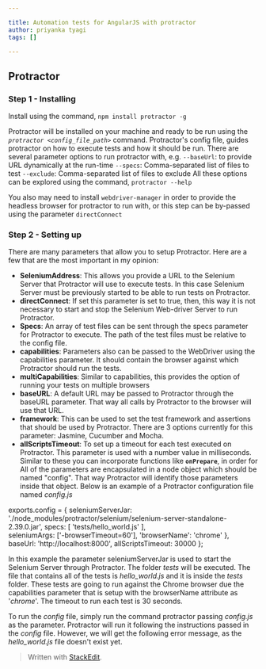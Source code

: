 ```yaml
---

title: Automation tests for AngularJS with protractor
author: priyanka tyagi
tags: []

---
```


## Protractor
### **Step 1 - Installing**
Install using the command, `npm install protractor -g`

Protractor will be installed on your machine and ready to be run using the  _`protractor <config_file_path>`_  command.
Protractor's config file, guides protractor on how to execute tests and how it should be run.
There are several parameter options to run protractor with, e.g.
`--baseUrl`: to provide URL dynamically at the run-time
`--specs`:  Comma-separated list of files to test
`--exclude`:  Comma-separated list of files to exclude
All these options can be explored using the command, `protractor --help`

You also may need to install `webdriver-manager` in order to provide the headless browser for protractor to run with, or this step can be by-passed using the parameter `directConnect`

### **Step 2 - Setting up**

There are many parameters that allow you to setup Protractor. Here are a few that are the most important in my opinion:

-   **SeleniumAddress**: This allows you provide a URL to the Selenium Server that Protractor will use to execute tests. In this case Selenium Server must be previously started to be able to run tests on Protractor.
-   **directConnect**: If set this parameter is set to true, then, this way it is not necessary to start and stop the Selenium Web-driver Server to run Protractor.
-   **Specs**: An array of test files can be sent through the specs parameter for Protractor to execute. The path of the test files must be relative to the config file.
-   **capabilities**: Parameters also can be passed to the WebDriver using the capabilities parameter. It should contain the browser against which Protractor should run the tests.
-  **multiCapabilities**: Similar to capabilities, this provides the option of running your tests on multiple browsers
-   **baseURL**: A default URL may be passed to Protractor through the baseURL parameter. That way all calls by Protractor to the browser will use that URL.
-   **framework**: This can be used to set the test framework and assertions that should be used by Protractor. There are 3 options currently for this parameter: Jasmine, Cucumber and Mocha.
-   **allScriptsTimeout**: To set up a timeout for each test executed on Protractor. This parameter is used with a number value in milliseconds.
Similar to these you can incorporate functions like **`onPrepare`**, in order for 
All of the parameters are encapsulated in a node object which should be named "config". That way Protractor will identify those parameters inside that object. Below is an example of a Protractor configuration file named _config.js_

exports.config =  { seleniumServerJar:  './node_modules/protractor/selenium/selenium-server-standalone-2.39.0.jar', specs:  [  'tests/hello_world.js'  ],  
 seleniumArgs:  ['-browserTimeout=60'],  'browserName':  'chrome'  }, baseUrl:  'http://localhost:8000', allScriptsTimeout:  30000  };

In this example the parameter seleniumServerJar is used to start the Selenium Server through Protractor. The folder  _tests_  will be executed. The file that contains all of the tests is _hello_world.js_ and it is inside the  _tests_  folder. These tests are going to run against the Chrome browser due the capabilities parameter that is setup with the browserName attribute as '_chrome_'. The timeout to run each test is 30 seconds.

To run the  _config_  file, simply run the command protractor passing  _config.js_  as the parameter. Protractor will run it following the instructions passed in the  _config_  file. However, we will get the following error message, as the  _hello_world.js_  file doesn't exist yet.
> Written with [StackEdit](https://stackedit.io/).
<!--stackedit_data:
eyJoaXN0b3J5IjpbMjExODU5NzQzMiwtMTUwMzQ4NjAyOSwtMj
k1MTY1Njk2LC0xNTAzNDg2MDI5LDczMDk5ODExNiw1ODM2MDYx
MzddfQ==
-->